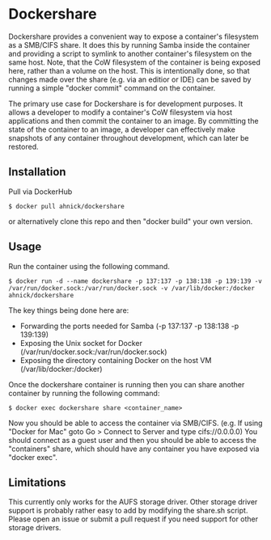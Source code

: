 # Dockershare

Dockershare provides a convenient way to expose a container's filesystem as a SMB/CIFS share.  It does this by running Samba inside the container and providing a script to symlink to another container's filesystem on the same host.  Note, that the CoW filesystem of the container is being exposed here, rather than a volume on the host.  This is intentionally done, so that changes made over the share (e.g. via an editior or IDE) can be saved by running a simple "docker commit" command on the container.

The primary use case for Dockershare is for development purposes.  It allows a developer to modify a container's CoW filesystem via host applications and then commit the container to an image.  By committing the state of the container to an image, a developer can effectively make snapshots of any container throughout development, which can later be restored.

## Installation

Pull via DockerHub

	$ docker pull ahnick/dockershare

or alternatively clone this repo and then "docker build" your own version.

## Usage

Run the container using the following command.

	$ docker run -d --name dockershare -p 137:137 -p 138:138 -p 139:139 -v /var/run/docker.sock:/var/run/docker.sock -v /var/lib/docker:/docker ahnick/dockershare

The key things being done here are:
* Forwarding the ports needed for Samba (-p 137:137 -p 138:138 -p 139:139)
* Exposing the Unix socket for Docker (/var/run/docker.sock:/var/run/docker.sock)
* Exposing the directory containing Docker on the host VM (/var/lib/docker:/docker)

Once the dockershare container is running then you can share another container by running the following command:

	$ docker exec dockershare share <container_name>

Now you should be able to access the container via SMB/CIFS.  (e.g. If using "Docker for Mac" goto Go > Connect to Server and type cifs://0.0.0.0)  You should connect as a guest user and then you should be able to access the "containers" share, which should have any container you have exposed via "docker exec".

## Limitations

This currently only works for the AUFS storage driver.  Other storage driver support is probably rather easy to add by modifying the share.sh script.  Please open an issue or submit a pull request if you need support for other storage drivers.
